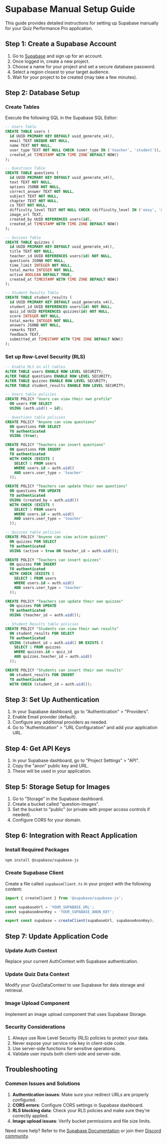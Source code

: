 
# Supabase Manual Setup Guide

This guide provides detailed instructions for setting up Supabase manually for your Quiz Performance Pro application.

## Step 1: Create a Supabase Account

1. Go to [Supabase](https://supabase.com/) and sign up for an account.
2. Once logged in, create a new project.
3. Choose a name for your project and set a secure database password.
4. Select a region closest to your target audience.
5. Wait for your project to be created (may take a few minutes).

## Step 2: Database Setup

### Create Tables

Execute the following SQL in the Supabase SQL Editor:

```sql
-- Users Table
CREATE TABLE users (
  id UUID PRIMARY KEY DEFAULT uuid_generate_v4(),
  email TEXT UNIQUE NOT NULL,
  name TEXT NOT NULL,
  user_type TEXT NOT NULL CHECK (user_type IN ('teacher', 'student')),
  created_at TIMESTAMP WITH TIME ZONE DEFAULT NOW()
);

-- Questions Table
CREATE TABLE questions (
  id UUID PRIMARY KEY DEFAULT uuid_generate_v4(),
  text TEXT NOT NULL,
  options JSONB NOT NULL,
  correct_answer TEXT NOT NULL,
  subject TEXT NOT NULL,
  chapter TEXT NOT NULL,
  co TEXT NOT NULL,
  difficulty_level TEXT NOT NULL CHECK (difficulty_level IN ('easy', 'medium', 'hard')),
  image_url TEXT,
  created_by UUID REFERENCES users(id),
  created_at TIMESTAMP WITH TIME ZONE DEFAULT NOW()
);

-- Quizzes Table
CREATE TABLE quizzes (
  id UUID PRIMARY KEY DEFAULT uuid_generate_v4(),
  title TEXT NOT NULL,
  teacher_id UUID REFERENCES users(id) NOT NULL,
  questions JSONB NOT NULL,
  time_limit INTEGER NOT NULL,
  total_marks INTEGER NOT NULL,
  active BOOLEAN DEFAULT TRUE,
  created_at TIMESTAMP WITH TIME ZONE DEFAULT NOW()
);

-- Student Results Table
CREATE TABLE student_results (
  id UUID PRIMARY KEY DEFAULT uuid_generate_v4(),
  student_id UUID REFERENCES users(id) NOT NULL,
  quiz_id UUID REFERENCES quizzes(id) NOT NULL,
  score INTEGER NOT NULL,
  total_marks INTEGER NOT NULL,
  answers JSONB NOT NULL,
  remarks TEXT,
  feedback TEXT,
  submitted_at TIMESTAMP WITH TIME ZONE DEFAULT NOW()
);
```

### Set up Row-Level Security (RLS)

```sql
-- Enable RLS on all tables
ALTER TABLE users ENABLE ROW LEVEL SECURITY;
ALTER TABLE questions ENABLE ROW LEVEL SECURITY;
ALTER TABLE quizzes ENABLE ROW LEVEL SECURITY;
ALTER TABLE student_results ENABLE ROW LEVEL SECURITY;

-- Users table policies
CREATE POLICY "Users can view their own profile" 
  ON users FOR SELECT 
  USING (auth.uid() = id);

-- Questions table policies
CREATE POLICY "Anyone can view questions" 
  ON questions FOR SELECT 
  TO authenticated 
  USING (true);

CREATE POLICY "Teachers can insert questions" 
  ON questions FOR INSERT 
  TO authenticated 
  WITH CHECK (EXISTS (
    SELECT 1 FROM users 
    WHERE users.id = auth.uid() 
    AND users.user_type = 'teacher'
  ));

CREATE POLICY "Teachers can update their own questions" 
  ON questions FOR UPDATE 
  TO authenticated 
  USING (created_by = auth.uid())
  WITH CHECK (EXISTS (
    SELECT 1 FROM users 
    WHERE users.id = auth.uid() 
    AND users.user_type = 'teacher'
  ));

-- Quizzes table policies
CREATE POLICY "Anyone can view active quizzes" 
  ON quizzes FOR SELECT 
  TO authenticated 
  USING (active = true OR teacher_id = auth.uid());

CREATE POLICY "Teachers can insert quizzes" 
  ON quizzes FOR INSERT 
  TO authenticated 
  WITH CHECK (EXISTS (
    SELECT 1 FROM users 
    WHERE users.id = auth.uid() 
    AND users.user_type = 'teacher'
  ));

CREATE POLICY "Teachers can update their own quizzes" 
  ON quizzes FOR UPDATE 
  TO authenticated 
  USING (teacher_id = auth.uid());

-- Student Results table policies
CREATE POLICY "Students can view their own results" 
  ON student_results FOR SELECT 
  TO authenticated 
  USING (student_id = auth.uid() OR EXISTS (
    SELECT 1 FROM quizzes 
    WHERE quizzes.id = quiz_id 
    AND quizzes.teacher_id = auth.uid()
  ));

CREATE POLICY "Students can insert their own results" 
  ON student_results FOR INSERT 
  TO authenticated 
  WITH CHECK (student_id = auth.uid());
```

## Step 3: Set Up Authentication

1. In your Supabase dashboard, go to "Authentication" > "Providers".
2. Enable Email provider (default).
3. Configure any additional providers as needed.
4. Go to "Authentication" > "URL Configuration" and add your application URL.

## Step 4: Get API Keys

1. In your Supabase dashboard, go to "Project Settings" > "API".
2. Copy the "anon" public key and URL.
3. These will be used in your application.

## Step 5: Storage Setup for Images

1. Go to "Storage" in the Supabase dashboard.
2. Create a bucket called "question-images".
3. Set the bucket to "public" (or private with proper access controls if needed).
4. Configure CORS for your domain.

## Step 6: Integration with React Application

### Install Required Packages

```bash
npm install @supabase/supabase-js
```

### Create Supabase Client

Create a file called `supabaseClient.ts` in your project with the following content:

```typescript
import { createClient } from '@supabase/supabase-js';

const supabaseUrl = 'YOUR_SUPABASE_URL';
const supabaseAnonKey = 'YOUR_SUPABASE_ANON_KEY';

export const supabase = createClient(supabaseUrl, supabaseAnonKey);
```

## Step 7: Update Application Code

### Update Auth Context

Replace your current AuthContext with Supabase authentication.

### Update Quiz Data Context

Modify your QuizDataContext to use Supabase for data storage and retrieval.

### Image Upload Component

Implement an image upload component that uses Supabase Storage.

### Security Considerations

1. Always use Row Level Security (RLS) policies to protect your data.
2. Never expose your service role key in client-side code.
3. Use server-side functions for sensitive operations.
4. Validate user inputs both client-side and server-side.

## Troubleshooting

### Common Issues and Solutions

1. **Authentication issues**: Make sure your redirect URLs are properly configured.
2. **CORS errors**: Configure CORS settings in Supabase dashboard.
3. **RLS blocking data**: Check your RLS policies and make sure they're correctly applied.
4. **Image upload issues**: Verify bucket permissions and file size limits.

Need more help? Refer to the [Supabase Documentation](https://supabase.com/docs) or join their [Discord community](https://discord.supabase.com).
